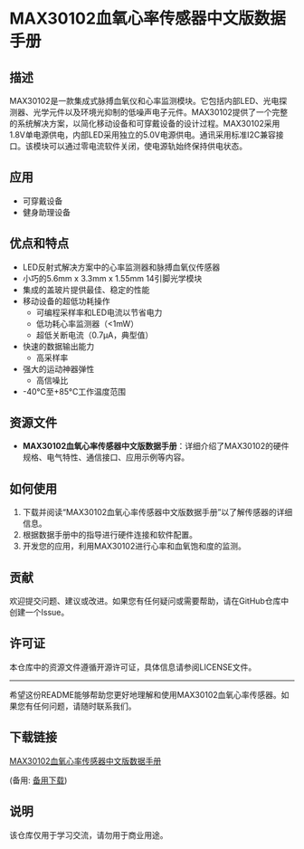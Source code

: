 # MAX30102血氧心率传感器中文版数据手册

## 描述
MAX30102是一款集成式脉搏血氧仪和心率监测模块。它包括内部LED、光电探测器、光学元件以及环境光抑制的低噪声电子元件。MAX30102提供了一个完整的系统解决方案，以简化移动设备和可穿戴设备的设计过程。MAX30102采用1.8V单电源供电，内部LED采用独立的5.0V电源供电。通讯采用标准I2C兼容接口。该模块可以通过零电流软件关闭，使电源轨始终保持供电状态。

## 应用
- 可穿戴设备
- 健身助理设备

## 优点和特点
- LED反射式解决方案中的心率监测器和脉搏血氧仪传感器
- 小巧的5.6mm x 3.3mm x 1.55mm 14引脚光学模块
- 集成的盖玻片提供最佳、稳定的性能
- 移动设备的超低功耗操作
  - 可编程采样率和LED电流以节省电力
  - 低功耗心率监测器（<1mW）
  - 超低关断电流（0.7μA，典型值）
- 快速的数据输出能力
  - 高采样率
- 强大的运动神器弹性
  - 高信噪比
- -40°C至+85°C工作温度范围

## 资源文件
- **MAX30102血氧心率传感器中文版数据手册**：详细介绍了MAX30102的硬件规格、电气特性、通信接口、应用示例等内容。

## 如何使用
1. 下载并阅读“MAX30102血氧心率传感器中文版数据手册”以了解传感器的详细信息。
2. 根据数据手册中的指导进行硬件连接和软件配置。
3. 开发您的应用，利用MAX30102进行心率和血氧饱和度的监测。

## 贡献
欢迎提交问题、建议或改进。如果您有任何疑问或需要帮助，请在GitHub仓库中创建一个Issue。

## 许可证
本仓库中的资源文件遵循开源许可证，具体信息请参阅LICENSE文件。

---

希望这份README能够帮助您更好地理解和使用MAX30102血氧心率传感器。如果您有任何问题，请随时联系我们。

## 下载链接
[MAX30102血氧心率传感器中文版数据手册](https://pan.quark.cn/s/25f0c23ceb3d) 

(备用: [备用下载](https://pan.baidu.com/s/171FO7aMBkFbjs69rKWHdCQ?pwd=3q19))

## 说明

该仓库仅用于学习交流，请勿用于商业用途。
